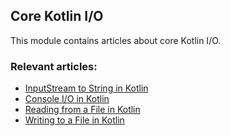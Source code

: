 ## Core Kotlin I/O

This module contains articles about core Kotlin I/O.

### Relevant articles:
- [InputStream to String in Kotlin](https://www.baeldung.com/kotlin/inputstream-to-string)
- [Console I/O in Kotlin](https://www.baeldung.com/kotlin/kotlin-console-io)
- [Reading from a File in Kotlin](https://www.baeldung.com/kotlin/read-file)
- [Writing to a File in Kotlin](https://www.baeldung.com/kotlin/write-file)
